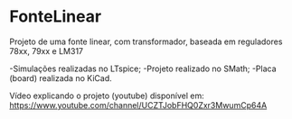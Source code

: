 # FonteLinear
Projeto de uma fonte linear, com transformador, baseada em reguladores 78xx, 79xx e LM317


-Simulações realizadas no LTspice;
-Projeto realizado no SMath;
-Placa (board) realizada no KiCad.

Vídeo explicando o projeto (youtube) disponível em: https://www.youtube.com/channel/UCZTJobFHQ0Zxr3MwumCp64A
